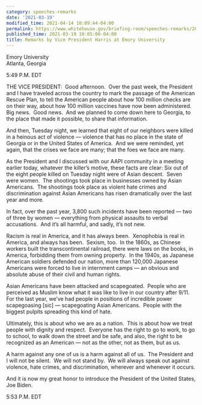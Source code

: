 ```yaml
---
category: speeches-remarks
date: '2021-03-19'
modified_time: 2021-04-14 10:09:44-04:00
permalink: https://www.whitehouse.gov/briefing-room/speeches-remarks/2021/03/19/remarks-by-vice-president-harris-at-emory-university/
published_time: 2021-03-19 10:05:00-04:00
title: Remarks by Vice President Harris at Emory University
---
```

 
Emory University  
Atlanta, Georgia

5:49 P.M. EDT  
  
THE VICE PRESIDENT:  Good afternoon.  Over the past week, the President
and I have traveled across the country to mark the passage of the
American Rescue Plan, to tell the American people about how 100 million
checks are on their way, about how 100 million vaccines have now been
administered.  Big news.  Good news.  And we planned to come down here
to Georgia, to the place that made it possible, to share that
information.  
  
And then, Tuesday night, we learned that eight of our neighbors were
killed in a heinous act of violence — violence that has no place in the
state of Georgia or in the United States of America.  And we were
reminded, yet again, that the crises we face are many; that the foes we
face are many.  
  
As the President and I discussed with our AAPI community in a meeting
earlier today, whatever the killer’s motive, these facts are clear: Six
out of the eight people killed on Tuesday night were of Asian descent. 
Seven were women.  The shootings took place in businesses owned by Asian
Americans.  The shootings took place as violent hate crimes and
discrimination against Asian Americans has risen dramatically over the
last year and more.  
  
In fact, over the past year, 3,800 such incidents have been reported —
two of three by women — everything from physical assaults to verbal
accusations.  And it’s all harmful, and sadly, it’s not new.  
  
Racism is real in America, and it has always been.  Xenophobia is real
in America, and always has been.  Sexism, too.  In the 1860s, as Chinese
workers built the transcontinental railroad, there were laws on the
books, in America, forbidding them from owning property.  In the 1940s,
as Japanese American soldiers defended our nation, more than 120,000
Japanese Americans were forced to live in internment camps — an obvious
and absolute abuse of their civil and human rights.  
  
Asian Americans have been attacked and scapegoated.  People who are
perceived as Muslim know what it was like to live in our country after
9/11.  For the last year, we’ve had people in positions of incredible
power scapegoasing \[sic\] — scapegoating Asian Americans.  People with
the biggest pulpits spreading this kind of hate.  
  
Ultimately, this is about who we are as a nation.  This is about how we
treat people with dignity and respect.  Everyone has the right to go to
work, to go to school, to walk down the street and be safe, and also,
the right to be recognized as an American — not as the other, not as
them, but as us.   
  
A harm against any one of us is a harm against all of us.  The President
and I will not be silent.  We will not stand by.  We will always speak
out against violence, hate crimes, and discrimination, wherever and
whenever it occurs.  
  
And it is now my great honor to introduce the President of the United
States, Joe Biden.  
  
5:53 P.M. EDT  
